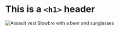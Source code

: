 # This is a `<h1>` header

![Assault vest Slowbro with a beer and sunglasses](https://play.pokemonshowdown.com/sprites/afd/slowbro.png)
